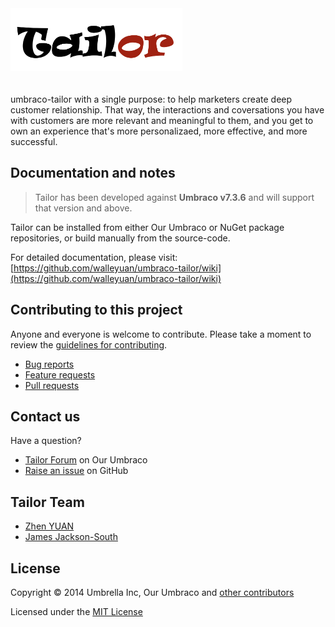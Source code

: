 <img height="100" src="docs/assets/img/tailor.png" style="margin-bottom: 20px" alt="Tailor logo" title="Tailor">


umbraco-tailor with a single purpose: to help marketers create deep customer relationship. That way, the interactions and coversations you have with customers are more relevant and meaningful to them, and you get to own an experience that's more personalizaed, more effective, and more successful.

## Documentation and notes

> Tailor has been developed against **Umbraco v7.3.6** and will support that version and above.

Tailor can be installed from either Our Umbraco or NuGet package repositories, or build manually from the source-code.

For detailed documentation, please visit: [https://github.com/walleyuan/umbraco-tailor/wiki](https://github.com/walleyuan/umbraco-tailor/wiki)


## Contributing to this project

Anyone and everyone is welcome to contribute. Please take a moment to review the [guidelines for contributing](CONTRIBUTING.md).

* [Bug reports](CONTRIBUTING.md#bugs)
* [Feature requests](CONTRIBUTING.md#features)
* [Pull requests](CONTRIBUTING.md#pull-requests)


## Contact us

Have a question?

* [Tailor Forum](http://our.umbraco.org/projects/developer-tools/tailor/tailor-feedback/) on Our Umbraco
* [Raise an issue](https://github.com/walleyuan/umbraco-tailor/issues) on GitHub


## Tailor Team

* [Zhen YUAN](https://github.com/walleyuan)
* [James Jackson-South](https://github.com/JimBobSquarePants)


## License

Copyright &copy; 2014 Umbrella Inc, Our Umbraco and [other contributors](https://github.com/walleyuan/umbraco-tailor/graphs/contributors)

Licensed under the [MIT License](LICENSE.md)